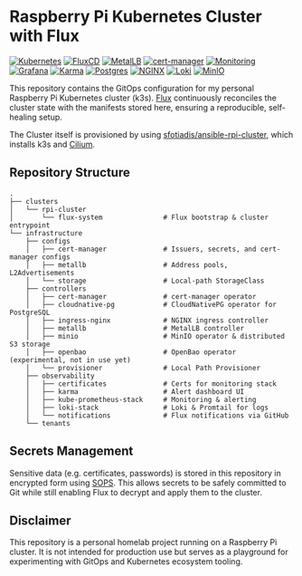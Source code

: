 # Raspberry Pi Kubernetes Cluster with Flux
[![Kubernetes](https://img.shields.io/badge/Kubernetes-326CE5?logo=kubernetes&logoColor=white)](https://kubernetes.io/)
[![FluxCD](https://img.shields.io/badge/GitOps-FluxCD-009688?logo=flux&logoColor=white)](https://fluxcd.io/)
[![MetalLB](https://img.shields.io/badge/Networking-MetalLB-1F97D4)](https://metallb.universe.tf/)
[![cert-manager](https://img.shields.io/badge/Certificates-cert--manager-3ECF8E)](https://cert-manager.io/)
[![Monitoring](https://img.shields.io/badge/Monitoring-kube--prometheus--stack-E6522C?logo=prometheus&logoColor=white)](https://prometheus.io/)
[![Grafana](https://img.shields.io/badge/Dashboard-Grafana-F46800?logo=grafana&logoColor=white)](https://grafana.com/)
[![Karma](https://img.shields.io/badge/Alerts-Karma-6D5DF7)](https://github.com/prymitive/karma)
[![Postgres](https://img.shields.io/badge/Database-CloudNativePG-336791?logo=postgresql&logoColor=white)](https://cloudnative-pg.io/)
[![NGINX](https://img.shields.io/badge/Ingress-NGINX-009639?logo=nginx&logoColor=white)](https://kubernetes.github.io/ingress-nginx/)
[![Loki](https://img.shields.io/badge/Logging-Loki-5A2D81?logo=grafana&logoColor=white)](https://grafana.com/oss/loki/)
[![MinIO](https://img.shields.io/badge/Storage-MinIO-9400d3?logo=minio&logoColor=white)](https://min.io/)

This repository contains the GitOps configuration for my personal Raspberry Pi Kubernetes cluster (k3s).
[Flux](https://fluxcd.io/) continuously reconciles the cluster state with the manifests stored here, ensuring a reproducible, self-healing setup.

The Cluster itself is provisioned by using [sfotiadis/ansible-rpi-cluster](https://github.com/sfotiadis/ansible-rpi-cluster), which installs k3s and [Cilium](https://cilium.io/).


## Repository Structure

```text
.
├── clusters
│   └── rpi-cluster
│       └── flux-system               # Flux bootstrap & cluster entrypoint
└── infrastructure
    ├── configs
    │   ├── cert-manager              # Issuers, secrets, and cert-manager configs
    │   ├── metallb                   # Address pools, L2Advertisements
    │   └── storage                   # Local-path StorageClass
    ├── controllers
    │   ├── cert-manager              # cert-manager operator
    │   ├── cloudnative-pg            # CloudNativePG operator for PostgreSQL
    │   ├── ingress-nginx             # NGINX ingress controller
    │   ├── metallb                   # MetalLB controller
    │   ├── minio                     # MinIO operator & distributed S3 storage
    │   ├── openbao                   # OpenBao operator (experimental, not in use yet)
    │   └── provisioner               # Local Path Provisioner
    ├── observability
    │   ├── certificates              # Certs for monitoring stack
    │   ├── karma                     # Alert dashboard UI
    │   ├── kube-prometheus-stack     # Monitoring & alerting
    │   ├── loki-stack                # Loki & Promtail for logs
    │   └── notifications             # Flux notifications via GitHub
    └── tenants 
```

## Secrets Management

Sensitive data (e.g. certificates, passwords) is stored in this repository in encrypted form using [SOPS](https://github.com/getsops/sops).
This allows secrets to be safely committed to Git while still enabling Flux to decrypt and apply them to the cluster.

## Disclaimer

This repository is a personal homelab project running on a Raspberry Pi cluster.
It is not intended for production use but serves as a playground for experimenting with GitOps and Kubernetes ecosystem tooling.

